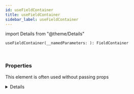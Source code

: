 ```yaml
---
id: useFieldContainer
title: useFieldContainer
sidebar_label: useFieldContainer
---
```


import Details from "@theme/Details"


```tsx
useFieldContainer(__namedParameters: ): FieldContainer
```
<br/>



### Properties

This element is often used without passing props

<Details summary={<summary><b>Additional properties for advanced use cases</b></summary>}><div>

| Properties | Type | Description |
| --------- | ---- | ----------- |
| onValidationChange |  |  |
| onValueChange |  |  |


</div></Details>
